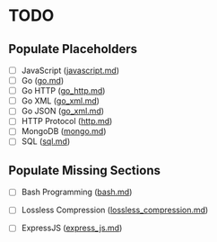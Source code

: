 # TODO

## Populate Placeholders

- [ ] JavaScript ([javascript.md](./javascript.md))
- [ ] Go ([go.md](./go.md))
- [ ] Go HTTP ([go_http.md](./go_http.md))
- [ ] Go XML ([go_xml.md](./go_xml.md))
- [ ] Go JSON ([go_xml.md](./go_json.md))
- [ ] HTTP Protocol ([http.md](./http.md))
- [ ] MongoDB ([mongo.md](./mongo.md))
- [ ] SQL ([sql.md](./sql.md))

## Populate Missing Sections

- [ ] Bash Programming ([bash.md](./bash.md))
- [ ] Lossless Compression ([lossless_compression.md](./lossless_compression.md))
- [ ] ExpressJS ([express_js.md](./express_js.md))

